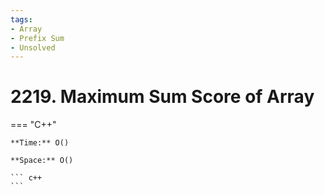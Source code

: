 ```yaml
---
tags:
- Array
- Prefix Sum
- Unsolved
---
```



# 2219. Maximum Sum Score of Array

=== "C++"

    **Time:** O()

    **Space:** O()

    ``` c++
    ```
